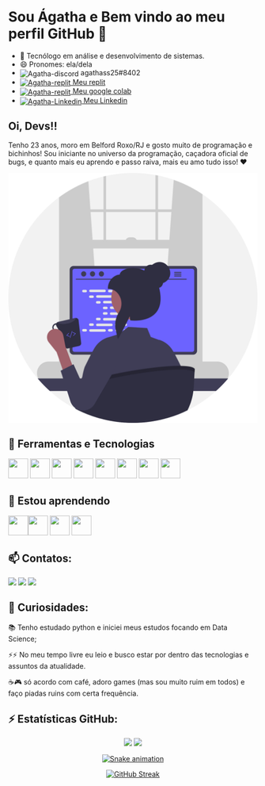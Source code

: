 # Sou Ágatha e Bem vindo ao meu perfil GitHub 👋

- 🔭 Tecnólogo em análise e desenvolvimento de sistemas.
- 😄 Pronomes: ela/dela
- <img align="center" alt="Agatha-discord" height="20" width="20" src="https://img.icons8.com/color/48/000000/discord-logo.png"> agathass25#8402 
- <a href="https://replit.com/@gathaCristina"><img align="center" alt="Agatha-replit" height="20" width="20" src="https://user-images.githubusercontent.com/53305979/224029646-69126a97-2b41-44ad-9798-8b530db79aee.png"> Meu replit</a> 
- <a href="https://drive.google.com/drive/u/1/search?q=owner:me%20(type:application/vnd.google.colaboratory%20||%20type:application/vnd.google.colab)"><img align="center" alt="Agatha-replit" height="20" width="20" src="https://cdn.jsdelivr.net/gh/devicons/devicon/icons/google/google-original.svg"> Meu google colab</a>
- <a href="https://www.linkedin.com/in/%C3%A1gatha-cristina-95b0b4186/"><img align="center" alt="Agatha-Linkedin" height="20" width="20" src="https://cdn.jsdelivr.net/gh/devicons/devicon/icons/linkedin/linkedin-original.svg"> Meu Linkedin</a>

## Oi, Devs!!
Tenho 23 anos, moro em Belford Roxo/RJ e gosto muito de programação e bichinhos! Sou iniciante no universo da programação, caçadora oficial de bugs, e quanto mais eu aprendo e passo raiva, mais eu amo tudo isso! ❤

<div align="center">
  <img  align="center" src="undraw_programmer_re_owql.svg"/>
</div>

## 🔭 Ferramentas e Tecnologias
<img src="https://cdn.jsdelivr.net/gh/devicons/devicon/icons/java/java-original.svg" width="40" height="40"/> <img src="https://cdn.jsdelivr.net/gh/devicons/devicon/icons/css3/css3-original-wordmark.svg" width="40" height="40" /> <img src="https://cdn.jsdelivr.net/gh/devicons/devicon/icons/c/c-plain.svg"  width="40" height="40" /> <img src="https://cdn.jsdelivr.net/gh/devicons/devicon/icons/html5/html5-original-wordmark.svg" width="40" height="40"/> <img src="https://cdn.jsdelivr.net/gh/devicons/devicon/icons/php/php-original.svg"  width="40" height="40"/> <img src="https://cdn.jsdelivr.net/gh/devicons/devicon/icons/mysql/mysql-original-wordmark.svg" width="40" height="40" /> <img src="https://cdn.jsdelivr.net/gh/devicons/devicon/icons/javascript/javascript-original.svg" width="40" height="40"/> <img src="https://cdn-icons-png.flaticon.com/512/732/732222.png" width="40" height="40"/>

## 🌱 Estou aprendendo

<img src="https://cdn.jsdelivr.net/gh/devicons/devicon/icons/git/git-original.svg" width="40" height="40"/><img src="https://cdn.jsdelivr.net/gh/devicons/devicon/icons/python/python-original.svg" width="40" height="40"/> <img src="https://cdn.jsdelivr.net/gh/devicons/devicon/icons/github/github-original.svg" width="40" height="40"/> <img src="https://cdn.jsdelivr.net/gh/devicons/devicon/icons/jupyter/jupyter-original-wordmark.svg"  width="40" height="40"/>

## 📫 Contatos:

<a href="https://instagram.com/_souzaagatha339" target="_blank"><img src="https://img.shields.io/badge/-Instagram-%23E4405F?style=for-the-badge&logo=instagram&logoColor=white" target="_blank"></a>  <a href = "mailto:contato@agathacristinaf2014@gmail.com"><img src="https://img.shields.io/badge/Gmail-D14836?style=for-the-badge&logo=gmail&logoColor=white" target="_blank"></a>   <a href="https://github.com/Agatha066/Agatha066/blob/main/%C3%81gatha%20Souza.pdf" target="_blank">
    <img src="https://img.shields.io/badge/-Currículo PT-grey?logo=BookStack&logoColor=white&style=for-the-badge" target="_blank">
  </a> 

## 🤔 Curiosidades:
📚 Tenho estudado python e iniciei meus estudos focando em Data Science;

⚡⚡ No meu tempo livre eu leio e busco estar por dentro das tecnologias e assuntos da atualidade.

☕🎮 só acordo com café, adoro games (mas sou muito ruim em todos) e faço piadas ruins com certa frequência.

## ⚡ Estatísticas GitHub:

<div  align="center">

<img height="180em" src="https://github-readme-stats.vercel.app/api?username=Agatha066&show_icons=true&theme=dracula&include_all_commits=true&count_private=true"/>
<a href="https://github.com/Agatha066">
<img height="180em" src="https://github-readme-stats.vercel.app/api/top-langs/?username=Agatha066&layout=compact&langs_count=7&theme=dracula"/>

![Snake animation](https://github.com/agatha066/agatha066/blob/output/github-contribution-grid-snake.svg)
  
[![GitHub Streak](https://streak-stats.demolab.com?user=Agatha066)](https://git.io/streak-stats)
